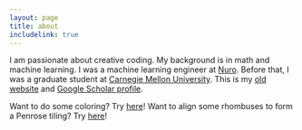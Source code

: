```yaml
---
layout: page
title: about
includelink: true
---
```


I am passionate about creative coding. 
My background is in math and machine learning.
I was a machine learning engineer at [Nuro](http://www.nuro.ai).
Before that, I was a graduate student at [Carnegie Mellon University](https://www.cmu.edu/).
This is my [old website](http://cs.cmu.edu/~fanyang1) and [Google Scholar profile](https://scholar.google.com/citations?user=MhoS1_oAAAAJ&hl=en).

Want to do some coloring? Try [here](https://fanyangxyz.github.io/coloring/)!
Want to align some rhombuses to form a Penrose tiling? Try [here](https://fanyangxyz.github.io/penrose-diy)!
